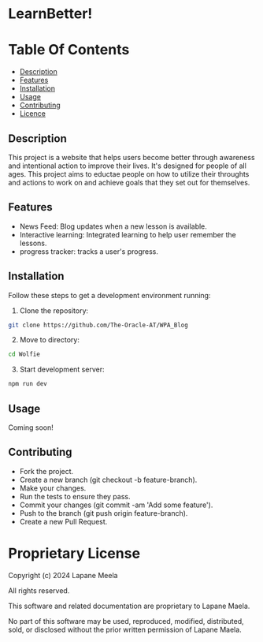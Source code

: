 # LearnBetter!

# Table Of Contents
- [Description](#description)
- [Features](#features)
- [Installation](#installation)
- [Usage](#usage)
- [Contributing](#contributing)
- [Licence](#proprietary-license)

## Description

This project is a website that helps users become better through awareness and intentional action to improve their lives. It's designed for people of all ages. This project aims to eductae people on how to utilize their throughts and actions to work on and achieve goals that they set out for themselves.

## Features

- News Feed: Blog updates when a new lesson is available.
- Interactive learning: Integrated learning to help user remember the lessons.
- progress tracker: tracks a user's progress.


## Installation

Follow these steps to get a development environment running:

1. Clone the repository:
```bash
git clone https://github.com/The-Oracle-AT/WPA_Blog
```

2. Move to directory:
```bash
cd Wolfie
```

3. Start development server:
```bash
npm run dev
```

## Usage
Coming soon!

## Contributing
+ Fork the project.
+ Create a new branch (git checkout -b feature-branch).
+ Make your changes.
+ Run the tests to ensure they pass.
+ Commit your changes (git commit -am 'Add some feature').
+ Push to the branch (git push origin feature-branch).
+ Create a new Pull Request.

# Proprietary License

Copyright (c) 2024 Lapane Meela

All rights reserved.

This software and related documentation are proprietary to Lapane Maela.

No part of this software may be used, reproduced, modified, distributed, sold, or disclosed without the prior written permission of Lapane Maela.
